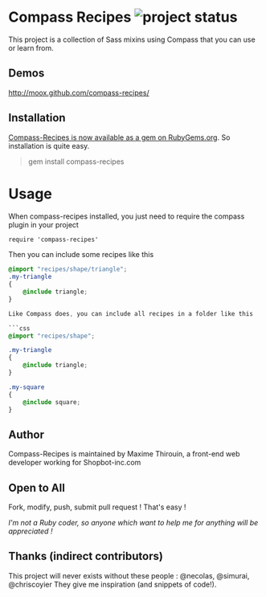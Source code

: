 # Compass Recipes ![project status](http://stillmaintained.com/MoOx/compass-recipes.png) #

This project is a collection of Sass mixins using Compass that you can use or learn from.

## Demos

http://moox.github.com/compass-recipes/

## Installation

[Compass-Recipes is now available as a gem on RubyGems.org](https://rubygems.org/gems/compass-recipes). So installation is quite easy.

> gem install compass-recipes

# Usage

When compass-recipes installed, you just need to require the compass plugin in your project

```css
require 'compass-recipes'
```

Then you can include some recipes like this

```css
@import "recipes/shape/triangle";
.my-triangle
{
    @include triangle;
}

Like Compass does, you can include all recipes in a folder like this

```css
@import "recipes/shape";

.my-triangle
{
    @include triangle;
}

.my-square
{
    @include square;
}
```

## Author
 
Compass-Recipes is maintained by Maxime Thirouin, a front-end web developer working for Shopbot-inc.com

## Open to All
Fork, modify, push, submit pull request ! That's easy !

*I'm not a Ruby coder, so anyone which want to help me for anything will be appreciated !*

## Thanks (indirect contributors)

This project will never exists without these people : @necolas, @simurai, @chriscoyier
They give me inspiration (and snippets of code!).
